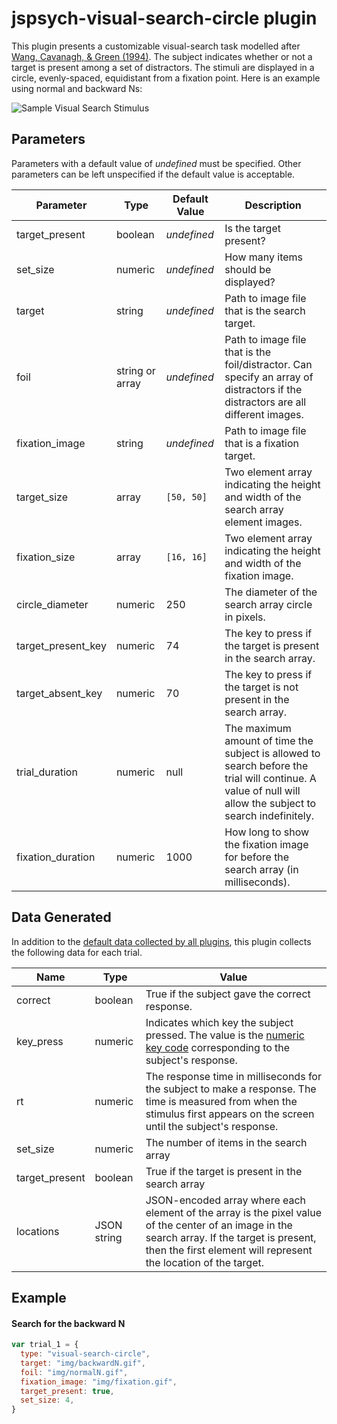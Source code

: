 # jspsych-visual-search-circle plugin

This plugin presents a customizable visual-search task modelled after [Wang, Cavanagh, & Green (1994)](http://dx.doi.org/10.3758/BF03206946). The subject indicates whether or not a target is present among a set of distractors. The stimuli are displayed in a circle, evenly-spaced, equidistant from a fixation point. Here is an example using normal and backward Ns:

![Sample Visual Search Stimulus](/img/visual_search_example.jpg)

## Parameters

Parameters with a default value of _undefined_ must be specified. Other parameters can be left unspecified if the default value is acceptable.

| Parameter          | Type            | Default Value | Description                                                                                                                                                |
| ------------------ | --------------- | ------------- | ---------------------------------------------------------------------------------------------------------------------------------------------------------- |
| target_present     | boolean         | _undefined_   | Is the target present?                                                                                                                                     |
| set_size           | numeric         | _undefined_   | How many items should be displayed?                                                                                                                        |
| target             | string          | _undefined_   | Path to image file that is the search target.                                                                                                              |
| foil               | string or array | _undefined_   | Path to image file that is the foil/distractor. Can specify an array of distractors if the distractors are all different images.                           |
| fixation_image     | string          | _undefined_   | Path to image file that is a fixation target.                                                                                                              |
| target_size        | array           | `[50, 50]`    | Two element array indicating the height and width of the search array element images.                                                                      |
| fixation_size      | array           | `[16, 16]`    | Two element array indicating the height and width of the fixation image.                                                                                   |
| circle_diameter    | numeric         | 250           | The diameter of the search array circle in pixels.                                                                                                         |
| target_present_key | numeric         | 74            | The key to press if the target is present in the search array.                                                                                             |
| target_absent_key  | numeric         | 70            | The key to press if the target is not present in the search array.                                                                                         |
| trial_duration     | numeric         | null          | The maximum amount of time the subject is allowed to search before the trial will continue. A value of null will allow the subject to search indefinitely. |
| fixation_duration  | numeric         | 1000          | How long to show the fixation image for before the search array (in milliseconds).                                                                         |

## Data Generated

In addition to the [default data collected by all plugins](overview#datacollectedbyplugins), this plugin collects the following data for each trial.

| Name           | Type        | Value                                                                                                                                                                                                            |
| -------------- | ----------- | ---------------------------------------------------------------------------------------------------------------------------------------------------------------------------------------------------------------- |
| correct        | boolean     | True if the subject gave the correct response.                                                                                                                                                                   |
| key_press      | numeric     | Indicates which key the subject pressed. The value is the [numeric key code](http://www.cambiaresearch.com/articles/15/javascript-char-codes-key-codes) corresponding to the subject's response.                 |
| rt             | numeric     | The response time in milliseconds for the subject to make a response. The time is measured from when the stimulus first appears on the screen until the subject's response.                                      |
| set_size       | numeric     | The number of items in the search array                                                                                                                                                                          |
| target_present | boolean     | True if the target is present in the search array                                                                                                                                                                |
| locations      | JSON string | JSON-encoded array where each element of the array is the pixel value of the center of an image in the search array. If the target is present, then the first element will represent the location of the target. |

## Example

#### Search for the backward N

```javascript
var trial_1 = {
  type: "visual-search-circle",
  target: "img/backwardN.gif",
  foil: "img/normalN.gif",
  fixation_image: "img/fixation.gif",
  target_present: true,
  set_size: 4,
}
```
